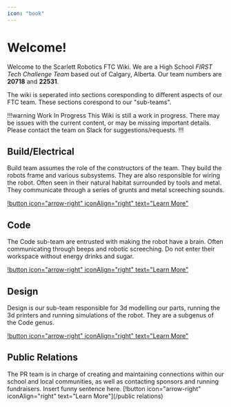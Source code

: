 ```yaml
---
icon: "book"
---
```


# Welcome!

Welcome to the Scarlett Robotics FTC Wiki. We are a High School *FIRST Tech Challenge Team* based out of Calgary, Alberta. Our team numbers are **20718** and **22531**. 

The wiki is seperated into sections coresponding to different aspects of our FTC team. These sections corespond to our "sub-teams".  

!!!warning Work In Progress
This Wiki is still a work in progress. There may be issues with the current content, or may be missing important details.
Please contact the team on Slack for suggestions/requests.
!!!

## Build/Electrical
Build team assumes the role of the constructors of the team. They build the robots frame and various subsystems. They are also responsible for wiring the robot. Often seen in their natural habitat surrounded by tools and metal. They communicate through a series of grunts and metal screeching sounds.

[!button icon="arrow-right" iconAlign="right" text="Learn More"](/build)

## Code
The Code sub-team are entrusted with making the robot have a brain. Often communicating through beeps and robotic screeching. Do not enter their workspace without energy drinks and sugar.

[!button icon="arrow-right" iconAlign="right" text="Learn More"](/code) 

## Design
Design is our sub-team responsible for 3d modelling our parts, running the 3d printers and running simulations of the robot. They are a subgenus of the Code genus.

[!button icon="arrow-right" iconAlign="right" text="Learn More"](/design)

## Public Relations
The PR team is in charge of creating and maintaining connections within our school and local communities, as well as contacting sponsors and running fundraisers. Insert funny sentence here.
[!button icon="arrow-right" iconAlign="right" text="Learn More"](/public relations)
